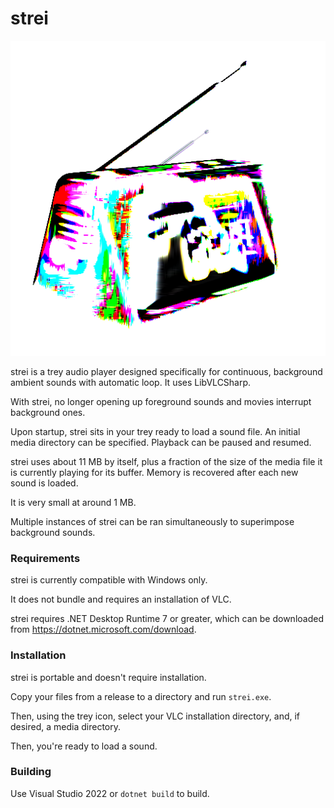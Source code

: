 # strei

![logo](logo.png)

strei is a trey audio player designed specifically for continuous, background ambient sounds with automatic loop. It uses LibVLCSharp.

With strei, no longer opening up foreground sounds and movies interrupt background ones.

Upon startup, strei sits in your trey ready to load a sound file. An initial media directory can be specified. Playback can be paused and resumed.

strei uses about 11 MB by itself, plus a fraction of the size of the media file it is currently playing for its buffer. Memory is recovered after each new sound is loaded.

It is very small at around 1 MB.

Multiple instances of strei can be ran simultaneously to superimpose background sounds.

### Requirements

strei is currently compatible with Windows only.

It does not bundle and requires an installation of VLC.

strei requires .NET Desktop Runtime 7 or greater, which can be downloaded from https://dotnet.microsoft.com/download.

### Installation

strei is portable and doesn't require installation.

Copy your files from a release to a directory and run `strei.exe`.

Then, using the trey icon, select your VLC installation directory, and, if desired, a media directory.

Then, you're ready to load a sound.

### Building

Use Visual Studio 2022 or `dotnet build` to build.